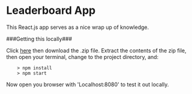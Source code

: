 
# Leaderboard App

This React.js app serves as a nice wrap up of knowledge.

###Getting this locally###

Click [here](https://github.com/Tora1024/Leaderboard-App/archive/master.zip) then download the .zip file.  Extract the contents of the zip file, then open your terminal, change to the project directory, and:

```
	> npm install
	> npm start
```

Now open you browser with 'Localhost:8080' to test it out locally.
